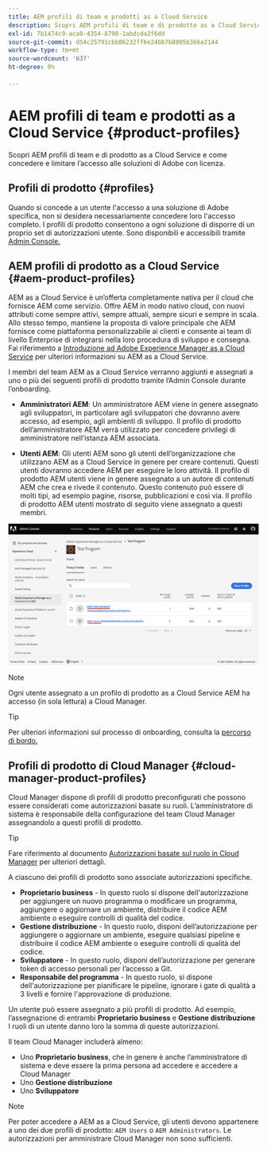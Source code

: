 ```yaml
---
title: AEM profili di team e prodotti as a Cloud Service
description: Scopri AEM profili di team e di prodotto as a Cloud Service e come concedere e limitare l’accesso alle soluzioni di Adobe con licenza.
exl-id: 7b1474c9-aca0-4354-8798-1abdcda2f6dd
source-git-commit: d54c25791cbb06232ff6e24bb7b8005b366a2144
workflow-type: tm+mt
source-wordcount: '637'
ht-degree: 0%

---
```


# AEM profili di team e prodotti as a Cloud Service {#product-profiles}

Scopri AEM profili di team e di prodotto as a Cloud Service e come concedere e limitare l’accesso alle soluzioni di Adobe con licenza.

## Profili di prodotto {#profiles}

Quando si concede a un utente l&#39;accesso a una soluzione di Adobe specifica, non si desidera necessariamente concedere loro l&#39;accesso completo. I profili di prodotto consentono a ogni soluzione di disporre di un proprio set di autorizzazioni utente. Sono disponibili e accessibili tramite [Admin Console.](/help/journey-onboarding/admin-console.md)

## AEM profili di prodotto as a Cloud Service {#aem-product-profiles}

AEM as a Cloud Service è un’offerta completamente nativa per il cloud che fornisce AEM come servizio. Offre AEM in modo nativo cloud, con nuovi attributi come sempre attivi, sempre attuali, sempre sicuri e sempre in scala. Allo stesso tempo, mantiene la proposta di valore principale che AEM fornisce come piattaforma personalizzabile ai clienti e consente ai team di livello Enterprise di integrarsi nella loro procedura di sviluppo e consegna. Fai riferimento a [Introduzione ad Adobe Experience Manager as a Cloud Service](/help/overview/introduction.md) per ulteriori informazioni su AEM as a Cloud Service.

I membri del team AEM as a Cloud Service verranno aggiunti e assegnati a uno o più dei seguenti profili di prodotto tramite l’Admin Console durante l’onboarding.

* **Amministratori AEM**: Un amministratore AEM viene in genere assegnato agli sviluppatori, in particolare agli sviluppatori che dovranno avere accesso, ad esempio, agli ambienti di sviluppo. Il profilo di prodotto dell’amministratore AEM verrà utilizzato per concedere privilegi di amministratore nell’istanza AEM associata.

* **Utenti AEM**: Gli utenti AEM sono gli utenti dell’organizzazione che utilizzano AEM as a Cloud Service in genere per creare contenuti. Questi utenti dovranno accedere AEM per eseguire le loro attività. Il profilo di prodotto AEM utenti viene in genere assegnato a un autore di contenuti AEM che crea e rivede il contenuto. Questo contenuto può essere di molti tipi, ad esempio pagine, risorse, pubblicazioni e così via. Il profilo di prodotto AEM utenti mostrato di seguito viene assegnato a questi membri.

![Profili di prodotto](/help/onboarding/assets/admin-console-profiles.png)

>[!NOTE]
>
>Ogni utente assegnato a un profilo di prodotto as a Cloud Service AEM ha accesso (in sola lettura) a Cloud Manager.

>[!TIP]
>
>Per ulteriori informazioni sul processo di onboarding, consulta la [percorso di bordo.](/help/journey-onboarding/overview.md)

## Profili di prodotto di Cloud Manager {#cloud-manager-product-profiles}

Cloud Manager dispone di profili di prodotto preconfigurati che possono essere considerati come autorizzazioni basate su ruoli. L’amministratore di sistema è responsabile della configurazione del team Cloud Manager assegnandolo a questi profili di prodotto.

>[!TIP]
>
>Fare riferimento al documento [Autorizzazioni basate sul ruolo in Cloud Manager](/help/onboarding/cloud-manager-introduction.md#role-based-permissions) per ulteriori dettagli.

A ciascuno dei profili di prodotto sono associate autorizzazioni specifiche.

* **Proprietario business** - In questo ruolo si dispone dell&#39;autorizzazione per aggiungere un nuovo programma o modificare un programma, aggiungere o aggiornare un ambiente, distribuire il codice AEM ambiente o eseguire controlli di qualità del codice.
* **Gestione distribuzione** - In questo ruolo, disponi dell’autorizzazione per aggiungere o aggiornare un ambiente, eseguire qualsiasi pipeline e distribuire il codice AEM ambiente o eseguire controlli di qualità del codice.
* **Sviluppatore** - In questo ruolo, disponi dell’autorizzazione per generare token di accesso personali per l’accesso a Git.
* **Responsabile del programma** - In questo ruolo, si dispone dell&#39;autorizzazione per pianificare le pipeline, ignorare i gate di qualità a 3 livelli e fornire l&#39;approvazione di produzione.

Un utente può essere assegnato a più profili di prodotto. Ad esempio, l’assegnazione di entrambi **Proprietario business** e **Gestione distribuzione** I ruoli di un utente danno loro la somma di queste autorizzazioni.

Il team Cloud Manager includerà almeno:

* Uno **Proprietario business**, che in genere è anche l’amministratore di sistema e deve essere la prima persona ad accedere e accedere a Cloud Manager
* Uno **Gestione distribuzione**
* Uno **Sviluppatore**

>[!NOTE]
>
>Per poter accedere a AEM as a Cloud Service, gli utenti devono appartenere a uno dei due profili di prodotto: `AEM Users` o `AEM Administrators`. Le autorizzazioni per amministrare Cloud Manager non sono sufficienti.
